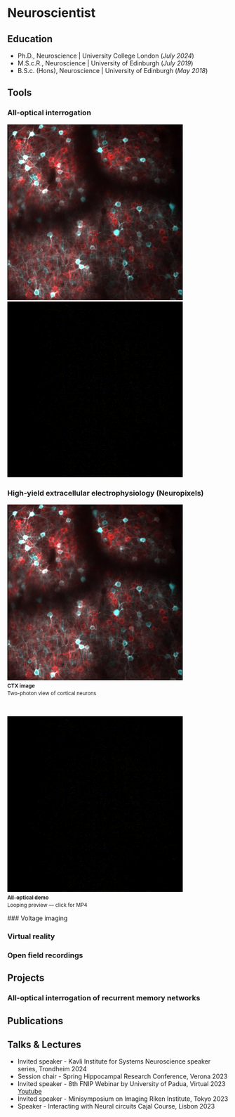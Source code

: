 # Neuroscientist 

## Education
- Ph.D., Neuroscience | University College London (_July 2024_)								       		
- M.S.c.R., Neuroscience | University of Edinburgh (_July 2019_)	 			        		
- B.S.c. (Hons), Neuroscience | University of Edinburgh (_May 2018_)

## Tools
### All-optical interrogation

<p>
  <img src="assets/CTX.jpg" alt="Cortex" width="400" height="400">
  &nbsp;&nbsp;&nbsp;
  <img src="assets/ao.gif" alt="AO (looping)" width="400" height="400">
</p>

### High-yield extracellular electrophysiology (Neuropixels)

<p align="left">
  <!-- Left: CTX image + caption -->
  <span>
    <img src="assets/CTX.jpg" alt="Cortex" width="400" height="400"><br>
    <small><strong>CTX image</strong><br>Two-photon view of cortical neurons</small>
  </span>

  &nbsp;&nbsp;&nbsp;&nbsp; <!-- small gap -->

  <!-- Right: looping preview (GIF) + caption; click opens MP4 -->
  <span>
    <a href="assets/ao.mp4">
      <img src="assets/ao.gif" alt="All-optical (looping)" width="400" height="400">
    </a><br>
    <small><strong>All-optical demo</strong><br>Looping preview — click for MP4</small>
  </span>
</p>
### Voltage imaging  

### Virtual reality 

### Open field recordings 

## Projects 


### All-optical interrogation of recurrent memory networks 

## Publications 

## Talks & Lectures
- Invited speaker - Kavli Institute for Systems Neuroscience speaker series, Trondheim 2024
- Session chair - Spring Hippocampal Research Conference, Verona 2023
- Invited speaker  - 8th FNIP Webinar by University of Padua, Virtual 2023 [Youtube](https://www.youtube.com/watch?v=FCxVaeMQ9bs&ab_channel=FNIP)
- Invited speaker - Minisymposium on Imaging Riken Institute, Tokyo 2023
- Speaker - Interacting with Neural circuits Cajal Course, Lisbon 2023
